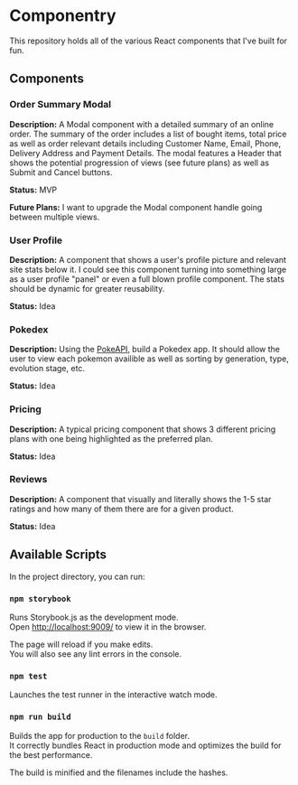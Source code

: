 # Componentry

This repository holds all of the various React components that I've built for fun. 

## Components 

### Order Summary Modal

**Description:** A Modal component with a detailed summary of an online order. The summary of the order includes a list of bought items, total price as well as order relevant details including Customer Name, Email, Phone, Delivery Address and Payment Details. The modal features a Header that shows the potential progression of views (see future plans) as well as Submit and Cancel buttons.

**Status:** MVP

**Future Plans:** I want to upgrade the Modal component handle going between multiple views. 

### User Profile 

**Description:** A component that shows a user's profile picture and relevant site stats below it. I could see this component turning into something large as a user profile "panel" or even a full blown profile component. The stats should be dynamic for greater reusability.

**Status:** Idea

### Pokedex

**Description:** Using the [PokeAPI](https://pokeapi.co/), build a Pokedex app. It should allow the user to view each pokemon availible as well as sorting by generation, type, evolution stage, etc. 

**Status:** Idea 

### Pricing

**Description:** A typical pricing component that shows 3 different pricing plans with one being highlighted as the preferred plan.

**Status:** Idea 

### Reviews

**Description:** A component that visually and literally shows the 1-5 star ratings and how many of them there are for a given product.

**Status:** Idea 

<!-- 
### Future Component

**Description:** A little something about this component.

**Status:** Idea 
-->

## Available Scripts

In the project directory, you can run:

### `npm storybook`

Runs Storybook.js as the development mode.<br />
Open [http://localhost:9009/](http://localhost:9009/) to view it in the browser.

The page will reload if you make edits.<br />
You will also see any lint errors in the console.

### `npm test`

Launches the test runner in the interactive watch mode.<br />

### `npm run build`

Builds the app for production to the `build` folder.<br />
It correctly bundles React in production mode and optimizes the build for the best performance.

The build is minified and the filenames include the hashes.<br />
